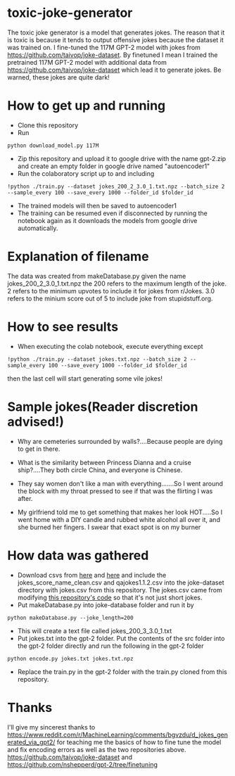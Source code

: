 # toxic-joke-generator
The toxic joke generator is a model that generates jokes. The reason that it is toxic is because it tends to output offensive jokes because the dataset it was trained on.
I fine-tuned the 117M GPT-2 model with jokes from https://github.com/taivop/joke-dataset. By finetuned I mean I trained the pretrained 117M GPT-2 model with additional data from  https://github.com/taivop/joke-dataset which lead it to generate jokes. Be warned, these jokes are quite dark!
# How to get up and running
- Clone this repository
- Run
~~~
python download_model.py 117M
~~~
- Zip this repository and upload it to google drive with the name gpt-2.zip and create an empty folder in google drive named "autoencoder1"
- Run the colaboratory script up to and including 
~~~
!python ./train.py --dataset jokes_200_2_3.0_1.txt.npz --batch_size 2 --sample_every 100 --save_every 1000 --folder_id $folder_id
~~~
- The trained models will then be saved to autoencoder1
- The training can be resumed even if disconnected by running the notebook again as it downloads the models from google drive automatically.
# Explanation of filename
The data was created from makeDatabase.py given the name jokes_200_2_3.0_1.txt.npz
the 200 refers to the maximum length of the joke. 2 refers to the minimum upvotes to include it for jokes from r/Jokes. 3.0 refers to the minium score out of 5 to include joke from stupidstuff.org.
# How to see results
- When executing the colab notebook, execute everything except
~~~
!python ./train.py --dataset jokes.txt.npz --batch_size 2 --sample_every 100 --save_every 1000 --folder_id $folder_id
~~~
then the last cell will start generating some vile jokes!
# Sample jokes(Reader discretion advised!)
- Why are cemeteries surrounded by walls?....Because people are dying to get in there.

- What is the similarity between Princess Dianna and a cruise ship?....They both circle China, and everyone is Chinese.

- They say women don't like a man with everything.......So I went around the block with my throat pressed to see if that was the flirting I was after.

- My girlfriend told me to get something that makes her look HOT.....So I went home with a DIY candle and rubbed white alcohol all over it, and she burned her fingers.  I swear that exact spot is on my burner
# How data was gathered
- Download csvs from [here](https://www.kaggle.com/cuddlefish/reddit-rjokes) and [here](https://www.kaggle.com/bfinan/jokes-question-and-answer) and include the jokes_score_name_clean.csv and qajokes1.1.2.csv into the joke-dataset directory with jokes.csv from this repository. The jokes.csv came from modifying [this repository's code](https://github.com/amoudgl/short-jokes-dataset) so that it's not just short jokes.
- Put makeDatabase.py into joke-database folder and run it by
~~~
python makeDatabase.py --joke_length=200
~~~
- This will create a text file called jokes_200_3_3.0_1.txt
- Put jokes.txt into the gpt-2 folder. Put the contents of the src folder into the gpt-2 folder directly and run the following in the gpt-2 folder
~~~
python encode.py jokes.txt jokes.txt.npz
~~~
- Replace the train.py in the gpt-2 folder with the train.py cloned from this repository.
# Thanks
I'll give my sincerest thanks to 
https://www.reddit.com/r/MachineLearning/comments/bgvzdu/d_jokes_generated_via_gpt2/ for teaching me the basics of how to fine tune the model and fix encoding errors as well as the two repositories above.
https://github.com/taivop/joke-dataset
and 
https://github.com/nshepperd/gpt-2/tree/finetuning

